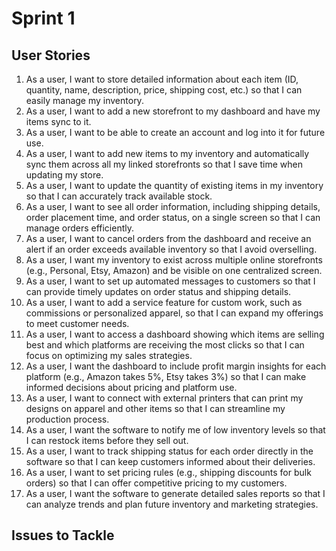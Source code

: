 # Sprint 1

## User Stories

1.	As a user, I want to store detailed information about each item (ID, quantity, name, description, price, shipping cost, etc.) so that I can easily manage my inventory.
2.	As a user, I want to add a new storefront to my dashboard and have my items sync to it.
3.	As a user, I want to be able to create an account and log into it for future use.
4.	As a user, I want to add new items to my inventory and automatically sync them across all my linked storefronts so that I save time when updating my store.
5.	As a user, I want to update the quantity of existing items in my inventory so that I can accurately track available stock.
6.	As a user, I want to see all order information, including shipping details, order placement time, and order status, on a single screen so that I can manage orders efficiently.
7.	As a user, I want to cancel orders from the dashboard and receive an alert if an order exceeds available inventory so that I avoid overselling.
8.	As a user, I want my inventory to exist across multiple online storefronts (e.g., Personal, Etsy, Amazon) and be visible on one centralized screen.
9.	As a user, I want to set up automated messages to customers so that I can provide timely updates on order status and shipping details.
10.	As a user, I want to add a service feature for custom work, such as commissions or personalized apparel, so that I can expand my offerings to meet customer needs.
11.	As a user, I want to access a dashboard showing which items are selling best and which platforms are receiving the most clicks so that I can focus on optimizing my sales strategies.
12.	As a user, I want the dashboard to include profit margin insights for each platform (e.g., Amazon takes 5%, Etsy takes 3%) so that I can make informed decisions about pricing and platform use.
13.	As a user, I want to connect with external printers that can print my designs on apparel and other items so that I can streamline my production process.
14.	As a user, I want the software to notify me of low inventory levels so that I can restock items before they sell out.
15.	As a user, I want to track shipping status for each order directly in the software so that I can keep customers informed about their deliveries.
16.	As a user, I want to set pricing rules (e.g., shipping discounts for bulk orders) so that I can offer competitive pricing to my customers.
17.	As a user, I want the software to generate detailed sales reports so that I can analyze trends and plan future inventory and marketing strategies.

## Issues to Tackle
